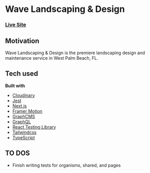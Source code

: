 # Wave Landscaping & Design

### [Live Site](https://wavelandscapinganddesign.com/)

## Motivation

Wave Landscaping & Design is the premiere landscaping design and maintenance service in West Palm Beach, FL.

## Tech used

**Built with**

- [Cloudinary](https://cloudinary.com/)
- [Jest](https://jestjs.io/)
- [Next.js](https://nextjs.org/)
- [Framer Motion](https://www.framer.com/)
- [GraphCMS](https://graphcms.com/)
- [GraphQL](https://graphql.org/)
- [React Testing Library](https://testing-library.com)
- [Tailwindcss](https://tailwindcss.com/)
- [TypeScript](https://www.typescriptlang.org/)

## TO DOS

- Finish writing tests for organisms, shared, and pages
